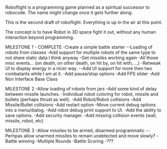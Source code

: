 Roboflight is a programming game planned as a spiritual successor to robocode. The name might change once it gets further along.

This is the second draft of roboflight. Everything is up in the air at this point.

The concept is to have Robot in 3D space fight it out, without any human interaction beyond programming.

MILESTONE 1 - COMPLETE
-Create a simple battle starter
--Loading of robots from classes
-Add support for multiple robots of the same type to not share static data I think anyway
-Get missiles working again
-All those misc events... (on death, on other death, on hit by, on hit with, ...)
-Retweak UI to display energy in a nicer way.
--Add UI support for more then two combatants while I am at it.
-Add pause/stop options
-Add FPS slider
-Add Non Interface Base Class

MILESTONE 2
-Allow loading of robots from jars
-Add some kind of delay between missile launches.
-Individual robot coloring for robot, missile and bullets (perhaps thrust as well).
-Add Robot/Robot collisions
-Add Missile/Bullet collisions
-Add restart option
-Move current debug options into a menu/dialog.
-Add robot debug print support to UI.
-Add the ability to save options.
-Add security manager.
-Add missing collision events (wall, missile, robot, etc)

MILESTONE 3
-Allow missiles to be armed, disarmed programmatic
--Perhpas allow unarmed missiles to remain undetected and move slowly?
-Battle winning
-Multiple Rounds
-Battle Scoring
-???